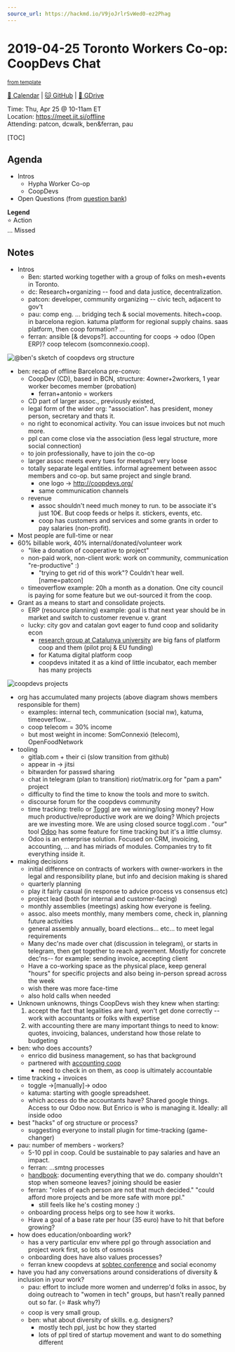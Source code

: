 ```yaml
---
source_url: https://hackmd.io/V9joJrlrSvWed0-ez2Phag
---
```

# 2019-04-25 Toronto Workers Co-op: CoopDevs Chat

<sup>[from template][template]</sup>

[:date: Calendar][cal] | [:cat: GitHub][gh] | [:open_file_folder: GDrive][gdrive]

Time: Thu, Apr 25 @ 10-11am ET  
Location: https://meet.jit.si/offline  
Attending: patcon, dcwalk, ben&ferran, pau

[TOC]

## Agenda

- Intros
    - Hypha Worker Co-op
    - CoopDevs
- Open Questions (from [question bank](https://docs.google.com/spreadsheets/d/1vjnT0afFh-Ss1BCYZg7nuLyjwZqzRLsSzkhej_OdoFo/edit#gid=348272266))

**Legend**  
:star: Action  
... Missed

## Notes

- Intros
    - Ben: started working together with a group of folks on mesh+events in Toronto.
    - dc: Research+organizing -- food and data justice, decentralization.
    - patcon: developer, community organizing -- civic tech, adjacent to gov't
    - pau: comp eng. ... bridging tech & social movements. hitech+coop. in barcelona region. katuma platform for regional supply chains. saas platform, then coop formation? ...
    - ferran: ansible [& devops?]. accounting for coops → odoo (Open ERP)? coop telecom (somconnexio.coop).

![@ben's sketch of coopdevs org structure](https://i.imgur.com/qgJNkme.png)

- ben: recap of offline Barcelona pre-convo:
    - CoopDev (CD), based in BCN, structure: 4owner+2workers, 1 year worker becomes member (probation)
        - ferran+antonio = workers
    - CD part of larger assoc., previously existed, 
    - legal form of the wider org: "association". has president, money person, secretary and thats it.
    - no right to economical activity. You can issue invoices but not much more.
    - ppl can come close via the association (less legal structure, more social connection)
    - to join professionally, have to join the co-op 
    - larger assoc meets every tues for meetups? very loose
    - totally separate legal entities. informal agreement between assoc members and co-op. but same project and single brand.
        - one logo → http://coopdevs.org/
        - same communication channels
    - revenue
        - assoc shouldn't need much money to run. to be associate it's just 10€. But coop feeds or helps it. stickers, events, etc.
        - coop has customers and services and some grants in order to pay salaries (non-profit).
- Most people are full-time or near
- 60% billable work, 40% internal/donated/volunteer work
    - "like a donation of cooperative to project"
    - non-paid work, non-client work: work on community, communication "re-productive" :)
        - "trying to get rid of this work"? Couldn't hear well. [name=patcon]
    - timeoverflow example: 20h a month as a donation. One city council is paying for some feature but we out-sourced it from the coop.
- Grant as a means to start and consolidate projects.
    - ERP (resource planning) example: goal is that next year should be in market and switch to customer revenue v. grant
    - lucky: city gov and catalan govt eager to fund coop and solidarity econ
        - [research group at Catalunya university](https://www.uoc.edu/portal/en/in3/recerca/grups/digital_commons) are big fans of platform coop and them (pilot proj & EU funding)
        - for Katuma digital platform coop
        - coopdevs initated it as a kind of little incubator, each member has many projects

![coopdevs projects](https://i.imgur.com/dozQl5n.jpg)

- org has accumulated many projects (above diagram shows members responsible for them)
    - examples: internal tech, communication (social nw), katuma, timeoverflow...
    - coop telecom = 30% income
    - but most weight in income: SomConnexió (telecom), OpenFoodNetwork
- tooling
    - gitlab.com + their ci (slow transition from github)
    - appear in → jitsi
    - bitwarden for passwd sharing
    - chat in telegram (plan to transition) riot/matrix.org for "pam a pam" project
    - difficulty to find the time to know the tools and more to switch.
    - discourse forum for the coopdevs community
    - time tracking: trello or [Toggl](https://www.toggl.com/trello-time-tracking/) are we winning/losing money? How much productive/reproductive work are we doing? Which projects are we investing more. We are using closed source toggl.com . "our" tool [Odoo](https://www.odoo.com/) has some feature for time tracking but it's a little clumsy.
    - Odoo is an enterprise solution. Focused on CRM, invoicing, accounting, ...  and has miriads of modules. Companies try to fit everything inside it.
- making decisions
    - initial difference on contracts of workers with owner-workers in the legal and responsibility plane, but info and decision making is shared
    - quarterly planning
    - play it fairly casual (in response to advice process vs consensus etc)
    - project lead (both for internal and customer-facing)
    - monthly assemblies (meetings) asking how everyone is feeling. 
    - assoc. also meets monthly, many members come, check in, planning future activities
    - general assembly annually, board elections... etc... to meet legal requirements
    - Many dec'ns made over chat (discussion in telegram), or starts in telegram, then get together to reach agreement. Mostly for concrete dec'ns-- for example: sending invoice, accepting client
    - Have a co-working space as the physical place, keep general "hours" for specific projects and also being in-person spread across the week
    - wish there was more face-time
    - also hold calls when needed
- Unknown unknowns, things CoopDevs wish they knew when starting:
    1. accept the fact that legalities are hard, won't get done correctly -- work with accountants or folks with expertise
    2. with accounting there are many important things to need to know: quotes, invoicing, balances, understand how those relate to budgeting
- ben: who does accounts? 
    - enrico did business management, so has that background
    - partnered with [accounting coop](http://grupecos.coop/cooperatives/facto/)
        - need to check in on them, as coop is ultimately accountable
- time tracking + invoices
    - toggle →\[manually\]→ odoo
    - katuma: starting with google spreadsheet.
    - which access do the accountants have? Shared google things. Access to our Odoo now. But Enrico is who is managing it. Ideally: all inside odoo
- best "hacks" of org structure or process?
    - suggesting everyone to install plugin for time-tracking (game-changer)
- pau: number of members - workers?
    - 5-10 ppl in coop. Could be sustainable to pay salaries and have an impact.
    - ferran: ...smtng processes
    - [handbook](https://github.com/coopdevs/handbook/): documenting everything that we do. company shouldn't stop when someone leaves? joining should be easier
    - ferran: "roles of each person are not that much decided." "could afford more projects and be more safe with more ppl."
        - still feels like he's costing money :)
    - onboarding process helps org to see how it works.
    - Have a goal of a base rate per hour (35 euro) have to hit that before growing?
- how does education/onboarding work?
    - has a very particular env where ppl go through association and project work first, so lots of osmosis
    - onboarding does have also values processes?
    - ferran knew coopdevs at [sobtec conference](http://sobtec.cat/) and social economy 
- have you had any conversations around considerations of diversity & inclusion in your work?
    - pau: effort to include more women and underrep'd folks in assoc, by doing outreach to "women in tech" groups, but hasn't really panned out so far. (:star: #ask why?)
    - coop is very small group.
    - ben: what about diversity of skills. e.g. designers?
        - mostly tech ppl, just bc how they started
        - lots of ppl tired of startup movement and want to do something different



<!-- Links -->
[template]: https://github.com/hyphacoop/december-retreat/blob/master/-meeting-template.md
[cal]: https://calendar.google.com/calendar/embed?src=s2224p8sptnujs736vplf9anjo%40group.calendar.google.com&ctz=America%2FToronto
[gh]: https://github.com/cryptographydog/december-retreat
[gdrive]: https://drive.google.com/drive/u/0/folders/14KYnYwOEK3InYZ3jCn-Gtf5q430sE9oc
[biz-wg]: https://loomio.cryptography.dog/g/ojZI2bPl/working-groups-business-planning
[fin-wg]: https://loomio.cryptography.dog/g/sRPwaorg/working-groups-finance
[gov-wg]: https://loomio.cryptography.dog/g/BaAj6dQn/working-groups-governance-by-laws-incorporation-articles-gm-
[ino-wg]: https://loomio.cryptography.dog/g/KvARWad7/working-groups-infrastructure-and-operations
